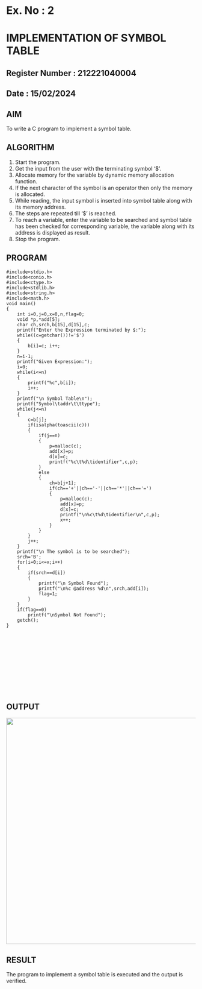 # Ex. No : 2	
# IMPLEMENTATION OF SYMBOL TABLE 
## Register Number : 212221040004
## Date : 15/02/2024

## AIM   
To write a C program to implement a symbol table.

## ALGORITHM
1.	Start the program.
2.	Get the input from the user with the terminating symbol ‘$’.
3.	Allocate memory for the variable by dynamic memory allocation function.
4.	If the next character of the symbol is an operator then only the memory is allocated.
5.	While reading, the input symbol is inserted into symbol table along with its memory address.
6.	The steps are repeated till ‘$’ is reached.
7.	To reach a variable, enter the variable to be searched and symbol table has been checked for corresponding variable, the variable along with its address is displayed as result.
8.	Stop the program.  

## PROGRAM
```
#include<stdio.h>
#include<conio.h> 
#include<ctype.h> 
#include<stdlib.h> 
#include<string.h> 
#include<math.h>
void main()
{
    int i=0,j=0,x=0,n,flag=0; 
    void *p,*add[5];
    char ch,srch,b[15],d[15],c;
    printf("Enter the Expression terminated by $:");
    while((c=getchar())!='$')
    {
        b[i]=c; i++;
    }
    n=i-1;
    printf("Given Expression:");
    i=0;
    while(i<=n)
    {
        printf("%c",b[i]); 
        i++;
    }
    printf("\n Symbol Table\n"); 
    printf("Symbol\taddr\t\ttype"); 
    while(j<=n)
    {
        c=b[j]; 
        if(isalpha(toascii(c)))
        {
            if(j==n)
            {           
                p=malloc(c); 
                add[x]=p;
                d[x]=c;
                printf("%c\t%d\tidentifier",c,p);
            }   
            else
            {
                ch=b[j+1];
                if(ch=='+'||ch=='-'||ch=='*'||ch=='=')
                {
                    p=malloc(c); 
                    add[x]=p;
                    d[x]=c; 
                    printf("\n%c\t%d\tidentifier\n",c,p); 
                    x++;
                }
            }
        } 
        j++;
    }
    printf("\n The symbol is to be searched"); 
    srch='B';
    for(i=0;i<=x;i++)
    {
        if(srch==d[i])
        {
            printf("\n Symbol Found"); 
            printf("\n%c @address %d\n",srch,add[i]); 
            flag=1;
        }
    }
    if(flag==0)
        printf("\nSymbol Not Found"); 
    getch();
}
```  
<br>
<br>
<br>
<br>
<br>
<br>
<br>
<br>
<br>  

## OUTPUT 
<img src="https://github.com/DonBoscoBlaiseA/19CS409-Compiler-Design-Lab/assets/140850829/c0afbe86-1e46-471b-ab3d-98828555c88c.png" width="600">  

## RESULT
The program to implement a symbol table is executed and the output is verified.
